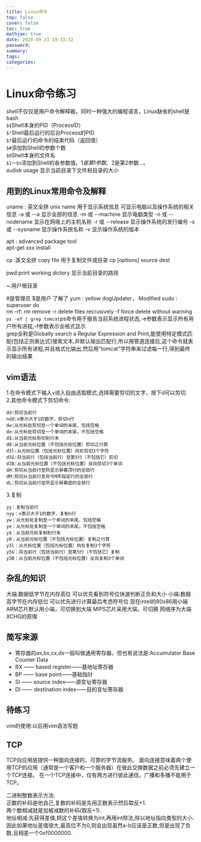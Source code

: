 ```yaml
---
title: Linux命令
top: false
cover: false
toc: true
mathjax: true
date: 2020-09-21 19:33:52
password:
summary:
tags:
categories:
---
```

# Linux命令练习
shell不仅仅是用户命令解释器，同时一种强大的编程语言，Linux缺省的shell是bash  
`$$`Shell本身的PID（ProcessID）  
`$!`Shell最后运行的后台Process的PID  
`$?`最后运行的命令的结束代码（返回值）  
`$#`添加到Shell的参数个数  
`$0`Shell本身的文件名  
`$1～$n`添加到Shell的各参数值。$1是第1参数、$2是第2参数…。  
`du`disk usage 显示当前目录下文件和目录的大小  
## 用到的Linux常用命令及解释
uname : 英文全拼 unix name  用于显示系统信息 可显示电脑以及操作系统的相关信息
-a 或 --a 显示全部的信息
-m 或 --machine 显示电脑类型
-n 或 --nodename 显示在网络上的主机名称
-r 或 --release 显示操作系统的发行编号
-s 或 --sysname 显示操作系统名称
-v 显示操作系统的版本

<!--more-->
apt : advanced package tool  
apt-get  xxx  install  

cp :英文全拼 copy file 用于复制文件或目录
cp [options] source dest  

pwd:print working dictory 显示当前目录的路径  

~:用户根目录

#是管理员 $是用户
了解了
yum : yellow dogUpdater， Modified
sudo : superuser do  
rm -rf: rm remove -r delete files recrusively -f force  delete without warning  
`ps -ef | grep tomcat`ps命令用于报告当前系统进程状态,-e参数表示显示所有用户所有进程,-f参数表示全格式显示  
grep全称是Globally search a Regular Expression and Print,能使用特定模式匹配(包括正则表达式)搜索文本,并默认输出匹配行,所以用管道连接后,这个命令就表示显示所有进程,并且格式化输出,然后用“tomcat”字符串来过滤每一行,得到最终的输出结果  


## vim语法
1.在命令模式下输入v进入自由选取模式,选择需要剪切的文字，按下d可以剪切.  
2.其他命令模式下剪切命令:   
``` 
dd:剪切当前行    
ndd:n表示大于1的数字，剪切n行  
dw:从光标处剪切至一个单词的末尾，包括空格  
de:从光标处剪切至一个单词的末尾，不包括空格  
d$:从当前光标剪切到行末  
d0:从当前光标位置（不包括光标位置）剪切之行首  
d3l:从光标位置（包括光标位置）向右剪切3个字符  
d5G:将当前行（包括当前行）至第5行（不包括它）剪切  
d3B:从当前光标位置（不包括光标位置）反向剪切3个单词  
dH:剪切从当前行至所显示屏幕顶行的全部行  
dM:剪切从当前行至命令M所指定行的全部行  
dL:剪切从当前行至所显示屏幕底的全部行   
```
3.复制
```
yy：复制当前行
nyy：n表示大于1的数字，复制n行
yw：从光标处复制至一个单词的末尾，包括空格
ye：从光标处复制至一个单词的末尾，不包括空格
y$：从当前光标复制到行末
y0：从当前光标位置（不包括光标位置）复制之行首
y3l：从光标位置（包括光标位置）向右复制3个字符
y5G：将当前行（包括当前行）至第5行（不包括它）复制
y3B：从当前光标位置（不包括光标位置）反向复制3个单词
```

## 杂乱的知识
大端:数据低字节在内存高位 可以优先看到符号位快速判断正负和大小
小端:数据高字节在内存低位 可以优先进行计算最后考虑符号位
现在intel的80x86用小端
ARM芯片默认用小端，可切换到大端
MIPS芯片采用大端，可切换
网络序为大端    
XCHG的原理

## 简写来源
* 寄存器的ax,bx,cx,dx一般叫做通用寄存器，但也有说法是:Accumulator Base Counter Data    
* BX —— based register——基地址寄存器
* BP —— base point——基础指针
* SI —— source index——源变址寄存器
* DI —— destination index——目的变址寄存器
## 待练习
vim的使用:以后用vim语法写题
























## TCP

TCP向应用层提供一种面向连接的、可靠的字节流服务。
面向连接意味着两个使用TCP的应用（通常是一个客户和一个服务器）在彼此交换数据之前必须先建立一个TCP连接。
在一个TCP连接中，仅有两方进行彼此通信，广播和多播不能用于TCP。




二进制整数表示方法:  
正数的补码是他自己,复数的补码是先用正数表示然后取反+1.  
两个数相减就是加被减数的补码(取反+1).  
地址相减:先获得差值,把这个差值转换为int,再用int除法,除以地址指向类型的大小.  
因此如果地址差值很大,最高位不为0,则会出现虽然a-b应该是正数,但是出现了负数,且相差一个0xf0000000.